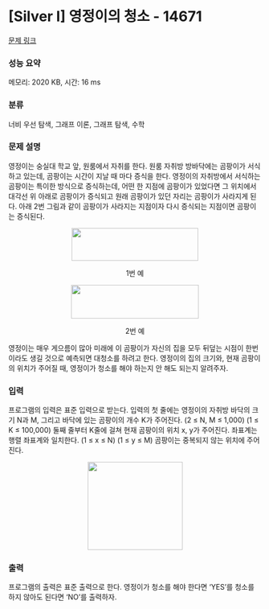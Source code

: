 # [Silver I] 영정이의 청소 - 14671 

[문제 링크](https://www.acmicpc.net/problem/14671) 

### 성능 요약

메모리: 2020 KB, 시간: 16 ms

### 분류

너비 우선 탐색, 그래프 이론, 그래프 탐색, 수학

### 문제 설명

<p>영정이는 숭실대 학교 앞, 원룸에서 자취를 한다. 원룸 자취방 방바닥에는 곰팡이가 서식하고 있는데, 곰팡이는 시간이 지날 때 마다 증식을 한다. 영정이의 자취방에서 서식하는 곰팡이는 특이한 방식으로 증식하는데, 어떤 한 지점에 곰팡이가 있었다면 그 위치에서 대각선 위 아래로 곰팡이가 증식되고 원래 곰팡이가 있던 자리는 곰팡이가 사라지게 된다. 아래 2번 그림과 같이 곰팡이가 사라지는 지점이자 다시 증식되는 지점이면 곰팡이는 증식된다.</p>

<p style="text-align:center"><img alt="" src="https://onlinejudgeimages.s3-ap-northeast-1.amazonaws.com/problem/14671/1.png" style="height:65px; width:252px"></p>

<p style="text-align:center">1번 예</p>

<p style="text-align:center"><img alt="" src="https://onlinejudgeimages.s3-ap-northeast-1.amazonaws.com/problem/14671/2.png" style="height:67px; width:254px"></p>

<p style="text-align:center">2번 예</p>

<p>영정이는 매우 게으름이 많아 미래에 이 곰팡이가 자신의 집을 모두 뒤덮는 시점이 한번이라도 생길 것으로 예측되면 대청소를 하려고 한다. 영정이의 집의 크기와, 현재 곰팡이의 위치가 주어질 때, 영정이가 청소를 해야 하는지 안 해도 되는지 알려주자.</p>

### 입력 

 <p>프로그램의 입력은 표준 입력으로 받는다. 입력의 첫 줄에는 영정이의 자취방 바닥의 크기 N과 M, 그리고 바닥에 있는 곰팡이의 개수 K가 주어진다. (2 ≤ N, M ≤ 1,000) (1 ≤ K ≤ 100,000) 둘째 줄부터 K줄에 걸쳐 현재 곰팡이의 위치 x, y가 주어진다. 좌표계는 행렬 좌표계와 일치한다. (1 ≤ x ≤ N) (1 ≤ y ≤ M) 곰팡이는 중복되지 않는 위치에 주어진다.</p>

<p style="text-align:center"><img alt="" src="https://onlinejudgeimages.s3-ap-northeast-1.amazonaws.com/problem/14671/3.png" style="height:175px; width:189px"></p>

### 출력 

 <p>프로그램의 출력은 표준 출력으로 한다. 영정이가 청소를 해야 한다면 ‘YES’를 청소를 하지 않아도 된다면 ‘NO’를 출력하자.</p>

